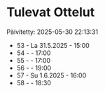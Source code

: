 # Tulevat Ottelut

Päivitetty: 2025-05-30 22:13:31

- 53 - La 31.5.2025 - 15:00
- 54 -  - 17:00
- 55 -  - 17:00
- 56 -  - 19:00
- 57 - Su 1.6.2025 - 16:00
- 58 -  - 18:30
